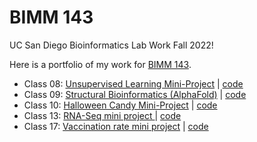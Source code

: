 # BIMM 143
UC San Diego Bioinformatics Lab Work Fall 2022!

Here is a portfolio of my work for [BIMM 143](https://bioboot.github.io/bimm143_F22/).

- Class 08: [Unsupervised Learning Mini-Project]() | [code](https://github.com/nsyousef/BIMM143/blob/main/class08/class08.qmd)
- Class 09: [Structural Bioinformatics (AlphaFold)]() | [code](https://github.com/nsyousef/BIMM143/blob/main/class09/class09.qmd)
- Class 10: [Halloween Candy Mini-Project](https://github.com/nsyousef/BIMM143/blob/main/class10/class10.md) | [code](https://github.com/nsyousef/BIMM143/blob/main/class10/class10.qmd)
- Class 13: [RNA-Seq mini project ]() | [code](https://github.com/nsyousef/BIMM143/blob/main/class13/class13.qmd)
- Class 17: [Vaccination rate mini project]() | [code]()
